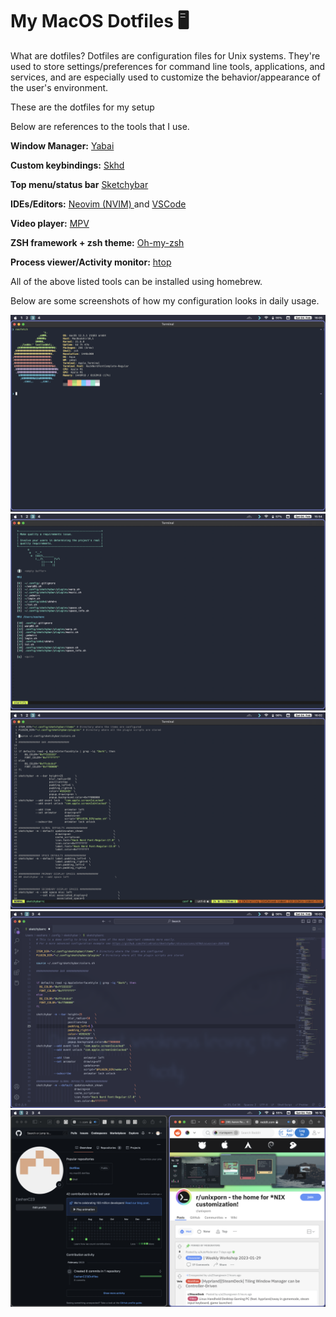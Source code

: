<h1>My MacOS Dotfiles 🖥️</h1>

What are dotfiles?
Dotfiles are configuration files for Unix systems. They're used to store settings/preferences for command line tools, applications, and services, and are especially used to customize the behavior/appearance of the user's environment.

These are the dotfiles for my setup

Below are references to the tools that I use.

<b>Window Manager:</b> <a href=https://github.com/koekeishiya/yabai> Yabai </a>

<b>Custom keybindings:</b> <a href=https://github.com/koekeishiya/skhd>Skhd<a>

<b>Top menu/status bar</b> <a href=https://github.com/FelixKratz> Sketchybar </a>

<b>IDEs/Editors:</b> <a href=https://neovim.io> Neovim (NVIM) </a> and <a href=https://code.visualstudio.com> VSCode </a>

<b>Video player:</b> <a href=https://mpv.io> MPV </a>

<b>ZSH framework + zsh theme:</b> <a href=https://github.com/ohmyzsh/ohmyzsh> Oh-my-zsh </a>

<b>Process viewer/Activity monitor:</b> <a href=https://htop.dev> htop </a>

All of the above listed tools can be installed using homebrew.

Below are some screenshots of how my configuration looks in daily usage.

<img src="./.config/screenshots/Screen Shot 2023-02-04 at 16.05.53.png"/> 
<img src="./.config/screenshots/Screen Shot 2023-02-04 at 15.54.51.png"/>
<img src="./.config/screenshots/Screen Shot 2023-02-04 at 16.02.37.png"/> 
<img src="./.config/screenshots/Screen Shot 2023-02-04 at 16.03.45.png"/> 
<img src="./.config/screenshots/Screen Shot 2023-02-04 at 16.10.40.png"/>
